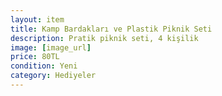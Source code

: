 ```yaml
---
layout: item
title: Kamp Bardakları ve Plastik Piknik Seti
description: Pratik piknik seti, 4 kişilik
image: [image_url]
price: 80TL
condition: Yeni
category: Hediyeler
---
```

